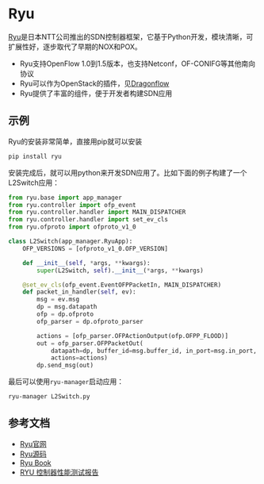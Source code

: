 # Ryu

[Ryu](https://osrg.github.io/ryu/)是日本NTT公司推出的SDN控制器框架，它基于Python开发，模块清晰，可扩展性好，逐步取代了早期的NOX和POX。

- Ryu支持OpenFlow 1.0到1.5版本，也支持Netconf，OF-CONIFG等其他南向协议
- Ryu可以作为OpenStack的插件，见[Dragonflow](https://github.com/openstack/dragonflow)
- Ryu提供了丰富的组件，便于开发者构建SDN应用

## 示例

Ryu的安装非常简单，直接用pip就可以安装

```bash
pip install ryu
```

安装完成后，就可以用python来开发SDN应用了。比如下面的例子构建了一个L2Switch应用：

```python
from ryu.base import app_manager
from ryu.controller import ofp_event
from ryu.controller.handler import MAIN_DISPATCHER
from ryu.controller.handler import set_ev_cls
from ryu.ofproto import ofproto_v1_0

class L2Switch(app_manager.RyuApp):
    OFP_VERSIONS = [ofproto_v1_0.OFP_VERSION]

    def __init__(self, *args, **kwargs):
        super(L2Switch, self).__init__(*args, **kwargs)

    @set_ev_cls(ofp_event.EventOFPPacketIn, MAIN_DISPATCHER)
    def packet_in_handler(self, ev):
        msg = ev.msg
        dp = msg.datapath
        ofp = dp.ofproto
        ofp_parser = dp.ofproto_parser

        actions = [ofp_parser.OFPActionOutput(ofp.OFPP_FLOOD)]
        out = ofp_parser.OFPPacketOut(
            datapath=dp, buffer_id=msg.buffer_id, in_port=msg.in_port,
            actions=actions)
        dp.send_msg(out)
```

最后可以使用`ryu-manager`启动应用：

```bash
ryu-manager L2Switch.py
```

## 参考文档

- [Ryu官网](https://osrg.github.io/ryu/)
- [Ryu源码](https://github.com/osrg/ryu)
- [Ryu Book](http://osrg.github.io/ryu-book/en/html/)
- [RYU 控制器性能测试报告](http://www.sdnctc.com/public/download/RYU.pdf)
